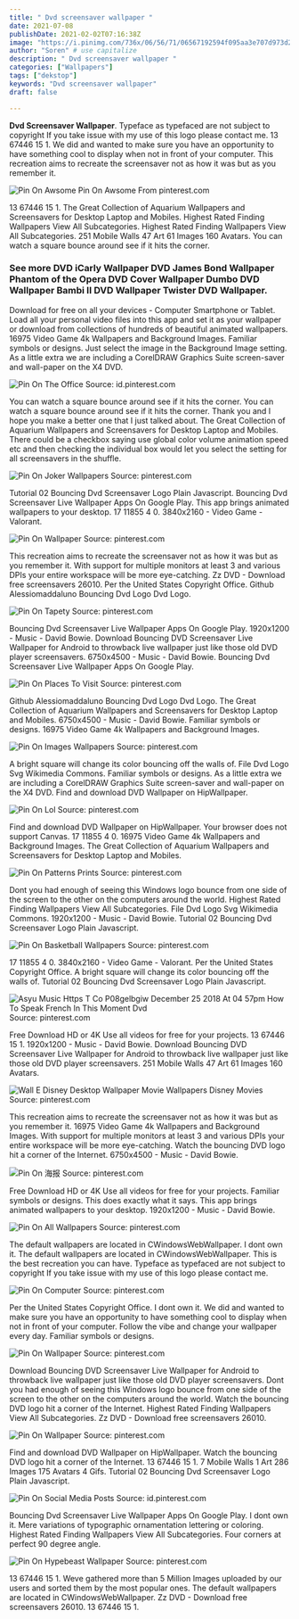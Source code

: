 ```yaml
---
title: " Dvd screensaver wallpaper "
date: 2021-07-08
publishDate: 2021-02-02T07:16:38Z
image: "https://i.pinimg.com/736x/06/56/71/06567192594f095aa3e707d973d20a35.jpg"
author: "Soren" # use capitalize
description: " Dvd screensaver wallpaper "
categories: ["Wallpapers"]
tags: ["dekstop"]
keywords: "Dvd screensaver wallpaper"
draft: false

---
```



**Dvd Screensaver Wallpaper**. Typeface as typefaced are not subject to copyright If you take issue with my use of this logo please contact me. 13 67446 15 1. We did and wanted to make sure you have an opportunity to have something cool to display when not in front of your computer. This recreation aims to recreate the screensaver not as how it was but as you remember it.

![Pin On Awsome](https://i.pinimg.com/originals/20/46/47/2046474b6e75052de29a6dd507fb4c57.jpg "Pin On Awsome")
Pin On Awsome From pinterest.com


13 67446 15 1. The Great Collection of Aquarium Wallpapers and Screensavers for Desktop Laptop and Mobiles. Highest Rated Finding Wallpapers View All Subcategories. Highest Rated Finding Wallpapers View All Subcategories. 251 Mobile Walls 47 Art 61 Images 160 Avatars. You can watch a square bounce around see if it hits the corner.

### See more DVD iCarly Wallpaper DVD James Bond Wallpaper Phantom of the Opera DVD Cover Wallpaper Dumbo DVD Wallpaper Bambi II DVD Wallpaper Twister DVD Wallpaper.

Download for free on all your devices - Computer Smartphone or Tablet. Load all your personal video files into this app and set it as your wallpaper or download from collections of hundreds of beautiful animated wallpapers. 16975 Video Game 4k Wallpapers and Background Images. Familiar symbols or designs. Just select the image in the Background Image setting. As a little extra we are including a CorelDRAW Graphics Suite screen-saver and wall-paper on the X4 DVD.


![Pin On The Office](https://i.pinimg.com/originals/73/b7/db/73b7dbc84fa1f94ec1eec3d33a2cb13f.jpg "Pin On The Office")
Source: id.pinterest.com

You can watch a square bounce around see if it hits the corner. You can watch a square bounce around see if it hits the corner. Thank you and I hope you make a better one that I just talked about. The Great Collection of Aquarium Wallpapers and Screensavers for Desktop Laptop and Mobiles. There could be a checkbox saying use global color volume animation speed etc and then checking the individual box would let you select the setting for all screensavers in the shuffle.

![Pin On Joker Wallpapers](https://i.pinimg.com/originals/0e/87/b5/0e87b5d7027a8d9176038d1322e20800.jpg "Pin On Joker Wallpapers")
Source: pinterest.com

Tutorial 02 Bouncing Dvd Screensaver Logo Plain Javascript. Bouncing Dvd Screensaver Live Wallpaper Apps On Google Play. This app brings animated wallpapers to your desktop. 17 11855 4 0. 3840x2160 - Video Game - Valorant.

![Pin On Wallpaper](https://i.pinimg.com/originals/dc/79/f4/dc79f48374e67ee7d0b0ed87d05ff8c1.png "Pin On Wallpaper")
Source: pinterest.com

This recreation aims to recreate the screensaver not as how it was but as you remember it. With support for multiple monitors at least 3 and various DPIs your entire workspace will be more eye-catching. Zz DVD - Download free screensavers 26010. Per the United States Copyright Office. Github Alessiomaddaluno Bouncing Dvd Logo Dvd Logo.

![Pin On Tapety](https://i.pinimg.com/564x/ed/c2/4e/edc24e0b7ff91f16827917edd72c1bfe--the-machine-starfish.jpg "Pin On Tapety")
Source: pinterest.com

Bouncing Dvd Screensaver Live Wallpaper Apps On Google Play. 1920x1200 - Music - David Bowie. Download Bouncing DVD Screensaver Live Wallpaper for Android to throwback live wallpaper just like those old DVD player screensavers. 6750x4500 - Music - David Bowie. Bouncing Dvd Screensaver Live Wallpaper Apps On Google Play.

![Pin On Places To Visit](https://i.pinimg.com/originals/7e/fe/19/7efe199c08f273e5bf0d7352ebe9c156.jpg "Pin On Places To Visit")
Source: pinterest.com

Github Alessiomaddaluno Bouncing Dvd Logo Dvd Logo. The Great Collection of Aquarium Wallpapers and Screensavers for Desktop Laptop and Mobiles. 6750x4500 - Music - David Bowie. Familiar symbols or designs. 16975 Video Game 4k Wallpapers and Background Images.

![Pin On Images Wallpapers](https://i.pinimg.com/originals/38/e3/f1/38e3f1e8238b8c923fd5e7cd5a4a74c7.jpg "Pin On Images Wallpapers")
Source: pinterest.com

A bright square will change its color bouncing off the walls of. File Dvd Logo Svg Wikimedia Commons. Familiar symbols or designs. As a little extra we are including a CorelDRAW Graphics Suite screen-saver and wall-paper on the X4 DVD. Find and download DVD Wallpaper on HipWallpaper.

![Pin On Lol](https://i.pinimg.com/564x/ed/f2/49/edf2490d802aa880a19c58a68b495b85.jpg "Pin On Lol")
Source: pinterest.com

Find and download DVD Wallpaper on HipWallpaper. Your browser does not support Canvas. 17 11855 4 0. 16975 Video Game 4k Wallpapers and Background Images. The Great Collection of Aquarium Wallpapers and Screensavers for Desktop Laptop and Mobiles.

![Pin On Patterns Prints](https://i.pinimg.com/originals/d8/8e/8f/d88e8fe1a3a22e387b427e91d656101d.jpg "Pin On Patterns Prints")
Source: pinterest.com

Dont you had enough of seeing this Windows logo bounce from one side of the screen to the other on the computers around the world. Highest Rated Finding Wallpapers View All Subcategories. File Dvd Logo Svg Wikimedia Commons. 1920x1200 - Music - David Bowie. Tutorial 02 Bouncing Dvd Screensaver Logo Plain Javascript.

![Pin On Basketball Wallpapers](https://i.pinimg.com/originals/bd/61/28/bd61284d9129c664ef479b56d6ca8395.jpg "Pin On Basketball Wallpapers")
Source: pinterest.com

17 11855 4 0. 3840x2160 - Video Game - Valorant. Per the United States Copyright Office. A bright square will change its color bouncing off the walls of. Tutorial 02 Bouncing Dvd Screensaver Logo Plain Javascript.

![Asyu Music Https T Co P08gelbgiw December 25 2018 At 04 57pm How To Speak French In This Moment Dvd](https://i.pinimg.com/736x/02/c1/4d/02c14ddfd75a828207def207818c03b6.jpg "Asyu Music Https T Co P08gelbgiw December 25 2018 At 04 57pm How To Speak French In This Moment Dvd")
Source: pinterest.com

Free Download HD or 4K Use all videos for free for your projects. 13 67446 15 1. 1920x1200 - Music - David Bowie. Download Bouncing DVD Screensaver Live Wallpaper for Android to throwback live wallpaper just like those old DVD player screensavers. 251 Mobile Walls 47 Art 61 Images 160 Avatars.

![Wall E Disney Desktop Wallpaper Movie Wallpapers Disney Movies](https://i.pinimg.com/originals/4e/1d/14/4e1d14e80cf4aec5b48b3a0ed384dfe7.jpg "Wall E Disney Desktop Wallpaper Movie Wallpapers Disney Movies")
Source: pinterest.com

This recreation aims to recreate the screensaver not as how it was but as you remember it. 16975 Video Game 4k Wallpapers and Background Images. With support for multiple monitors at least 3 and various DPIs your entire workspace will be more eye-catching. Watch the bouncing DVD logo hit a corner of the Internet. 6750x4500 - Music - David Bowie.

![Pin On 海报](https://i.pinimg.com/originals/9d/57/b3/9d57b39405251b09cc749725203e16a0.png "Pin On 海报")
Source: pinterest.com

Free Download HD or 4K Use all videos for free for your projects. Familiar symbols or designs. This does exactly what it says. This app brings animated wallpapers to your desktop. 1920x1200 - Music - David Bowie.

![Pin On All Wallpapers](https://i.pinimg.com/originals/bd/1f/b7/bd1fb7373f52589899e1449aa8dcd105.jpg "Pin On All Wallpapers")
Source: pinterest.com

The default wallpapers are located in CWindowsWebWallpaper. I dont own it. The default wallpapers are located in CWindowsWebWallpaper. This is the best recreation you can have. Typeface as typefaced are not subject to copyright If you take issue with my use of this logo please contact me.

![Pin On Computer](https://i.pinimg.com/originals/42/fc/2d/42fc2d8d0b584c9f6536026a0f8f6daf.jpg "Pin On Computer")
Source: pinterest.com

Per the United States Copyright Office. I dont own it. We did and wanted to make sure you have an opportunity to have something cool to display when not in front of your computer. Follow the vibe and change your wallpaper every day. Familiar symbols or designs.

![Pin On Wallpaper](https://i.pinimg.com/originals/41/b4/c4/41b4c46c46d18a94cf0d4af3ffc881fe.jpg "Pin On Wallpaper")
Source: pinterest.com

Download Bouncing DVD Screensaver Live Wallpaper for Android to throwback live wallpaper just like those old DVD player screensavers. Dont you had enough of seeing this Windows logo bounce from one side of the screen to the other on the computers around the world. Watch the bouncing DVD logo hit a corner of the Internet. Highest Rated Finding Wallpapers View All Subcategories. Zz DVD - Download free screensavers 26010.

![Pin On Wallpaper](https://i.pinimg.com/originals/10/6f/20/106f209cd3e5a3c6f70a2c77f6dafbb8.jpg "Pin On Wallpaper")
Source: pinterest.com

Find and download DVD Wallpaper on HipWallpaper. Watch the bouncing DVD logo hit a corner of the Internet. 13 67446 15 1. 7 Mobile Walls 1 Art 286 Images 175 Avatars 4 Gifs. Tutorial 02 Bouncing Dvd Screensaver Logo Plain Javascript.

![Pin On Social Media Posts](https://i.pinimg.com/564x/74/2e/20/742e20c2f76b540c8450bd18256d9458.jpg "Pin On Social Media Posts")
Source: id.pinterest.com

Bouncing Dvd Screensaver Live Wallpaper Apps On Google Play. I dont own it. Mere variations of typographic ornamentation lettering or coloring. Highest Rated Finding Wallpapers View All Subcategories. Four corners at perfect 90 degree angle.

![Pin On Hypebeast Wallpaper](https://i.pinimg.com/736x/06/56/71/06567192594f095aa3e707d973d20a35.jpg "Pin On Hypebeast Wallpaper")
Source: pinterest.com

13 67446 15 1. Weve gathered more than 5 Million Images uploaded by our users and sorted them by the most popular ones. The default wallpapers are located in CWindowsWebWallpaper. Zz DVD - Download free screensavers 26010. 13 67446 15 1.

